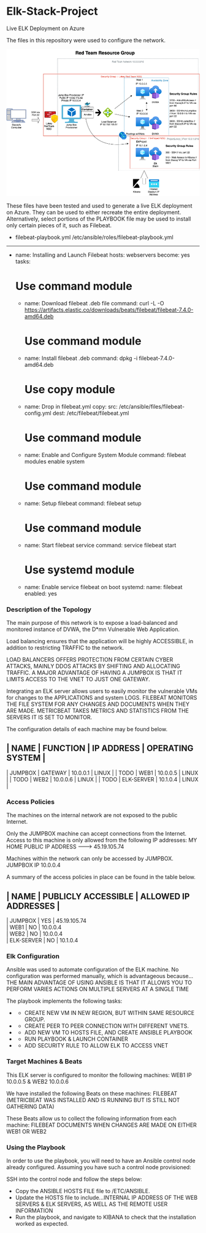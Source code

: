 # Elk-Stack-Project
Live ELK Deployment on Azure

The files in this repository were used to configure the network.


![N|Solid](https://github.com/sweetdelightss/Elk-Stack-Project/blob/main/Automated%20ELK%20Stack%20Deployment.png)

These files have been tested and used to generate a live ELK deployment on Azure. They can be used to either recreate the entire deployment. Alternatively, select portions of the PLAYBOOK file may be used to install only certain pieces of it, such as Filebeat.

  - filebeat-playbook.yml
    /etc/ansible/roles/filebeat-playbook.yml

  ---
- name: Installing and Launch Filebeat
  hosts: webservers
  become: yes
  tasks:
    # Use command module
  - name: Download filebeat .deb file
    command: curl -L -O  https://artifacts.elastic.co/downloads/beats/filebeat/filebeat-7.4.0-amd64.deb

    # Use command module
  - name: Install filebeat .deb
    command: dpkg -i filebeat-7.4.0-amd64.deb

    # Use copy module
  - name: Drop in filebeat.yml
    copy:
      src: /etc/ansible/files/filebeat-config.yml
      dest: /etc/filebeat/filebeat.yml

    # Use command module
  - name: Enable and Configure System Module
    command: filebeat modules enable system

    # Use command module
  - name: Setup filebeat
    command: filebeat setup

    # Use command module
  - name: Start filebeat service
    command: service filebeat start

    # Use systemd module
  - name: Enable service filebeat on boot
      systemd:
      name: filebeat
      enabled: yes



### Description of the Topology

The main purpose of this network is to expose a load-balanced and monitored instance of DVWA, the D*mn Vulnerable Web Application.

Load balancing ensures that the application will be highly ACCESSIBLE, in addition to restricting TRAFFIC to the network.

LOAD BALANCERS OFFERS PROTECTION FROM CERTAIN CYBER ATTACKS, MAINLY DDOS ATTACKS BY SHIFTING AND ALLOCATING TRAFFIC. 
A MAJOR ADVANTAGE OF HAVING A JUMPBOX IS THAT IT LIMITS ACCESS TO THE VNET TO JUST ONE GATEWAY. 

Integrating an ELK server allows users to easily monitor the vulnerable VMs for changes to the APPLICATIONS and system LOGS.
FILEBEAT MONITORS THE FILE SYSTEM FOR ANY CHANGES AND DOCUMENTS WHEN THEY ARE MADE.
METRICBEAT TAKES METRICS AND STATISTICS FROM THE SERVERS IT IS SET TO MONITOR.

The configuration details of each machine may be found below.

| NAME    | FUNCTION   | IP ADDRESS | OPERATING SYSTEM |
-----------------------------------------------------------------------
| JUMPBOX | GATEWAY    | 10.0.0.1   | LINUX            |
| TODO    | WEB1       | 10.0.0.5   | LINUX            |
| TODO    | WEB2     	 | 10.0.0.6   | LINUX            |
| TODO    | ELK-SERVER | 10.1.0.4   | LINUX            |



### Access Policies

The machines on the internal network are not exposed to the public Internet. 

Only the JUMPBOX machine can accept connections from the Internet. Access to this machine is only allowed from the following IP addresses:
MY HOME PUBLIC IP ADDRESS ---> 45.19.105.74

Machines within the network can only be accessed by JUMPBOX.
JUMPBOX IP 10.0.0.4

A summary of the access policies in place can be found in the table below.

| NAME       | PUBLICLY ACCESSIBLE | ALLOWED IP ADDRESSES |
---------------------------------------------------------------------------------------------
| JUMPBOX    | YES                 | 45.19.105.74         
| WEB1       | NO                  | 10.0.0.4             
| WEB2       | NO                  | 10.0.0.4             
| ELK-SERVER | NO                  | 10.1.0.4             




### Elk Configuration

Ansible was used to automate configuration of the ELK machine. No configuration was performed manually, which is advantageous because...
  THE MAIN ADVANTAGE OF USING ANSIBLE IS THAT IT ALLOWS YOU TO PERFORM VARIES ACTIONS ON MULTIPLE SERVERS AT A SINGLE TIME

The playbook implements the following tasks:

- * CREATE NEW VM IN NEW REGION, BUT WITHIN SAME RESOURCE GROUP.
- * CREATE PEER TO PEER CONNECTION WITH DIFFERENT VNETS.
- * ADD NEW VM TO HOSTS FILE, AND CREATE ANSIBLE PLAYBOOK
- * RUN PLAYBOOK & LAUNCH CONTAINER
- * ADD SECURITY RULE TO ALLOW ELK TO ACCESS VNET





### Target Machines & Beats
This ELK server is configured to monitor the following machines:
WEB1 IP 10.0.0.5 & WEB2 10.0.0.6

We have installed the following Beats on these machines:
FILEBEAT (METRICBEAT WAS INSTALLED AND IS RUNNING BUT IS STILL NOT GATHERING DATA)

These Beats allow us to collect the following information from each machine:
FILEBEAT DOCUMENTS WHEN CHANGES ARE MADE ON EITHER WEB1 OR WEB2


### Using the Playbook
In order to use the playbook, you will need to have an Ansible control node already configured. Assuming you have such a control node provisioned: 

SSH into the control node and follow the steps below:
- Copy the ANSIBLE HOSTS FILE file to /ETC/ANSIBLE.
- Update the HOSTS file to include...INTERNAL IP ADDRESS OF THE WEB SERVERS & ELK SERVERS, AS WELL AS THE REMOTE USER INFORMATION
- Run the playbook, and navigate to KIBANA to check that the installation worked as expected.





